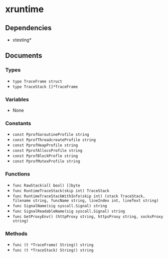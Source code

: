 # xruntime

## Dependencies

+ xtesting*

## Documents

### Types

+ `type TraceFrame struct`
+ `type TraceStack []*TraceFrame`

### Variables

+ None

### Constants

+ `const PprofGoroutineProfile string`
+ `const PprofThreadcreateProfile string`
+ `const PprofHeapProfile string`
+ `const PprofAllocsProfile string`
+ `const PprofBlockProfle string`
+ `const PprofMutexProfile string`

### Functions

+ `func RawStack(all bool) []byte`
+ `func RuntimeTraceStack(skip int) TraceStack`
+ `func RuntimeTraceStackWithInfo(skip int) (stack TraceStack, filename string, funcName string, lineIndex int, lineText string)`
+ `func SignalName(sig syscall.Signal) string`
+ `func SignalReadableName(sig syscall.Signal) string`
+ `func GetProxyEnv() (httpProxy string, httpsProxy string, socksProxy string)`

### Methods

+ `func (t *TraceFrame) String() string`
+ `func (t *TraceStack) String() string`

